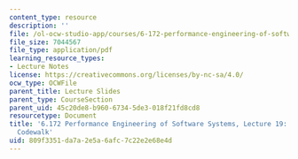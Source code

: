```yaml
---
content_type: resource
description: ''
file: /ol-ocw-studio-app/courses/6-172-performance-engineering-of-software-systems-fall-2018/809f3351da7a2e5a6afc7c22e2e68e4d_MIT6_172F18_lec19.pdf
file_size: 7044567
file_type: application/pdf
learning_resource_types:
- Lecture Notes
license: https://creativecommons.org/licenses/by-nc-sa/4.0/
ocw_type: OCWFile
parent_title: Lecture Slides
parent_type: CourseSection
parent_uid: 45c20de8-b960-6734-5de3-018f21fd8cd8
resourcetype: Document
title: '6.172 Performance Engineering of Software Systems, Lecture 19: Leiserchess
  Codewalk'
uid: 809f3351-da7a-2e5a-6afc-7c22e2e68e4d
---
```

